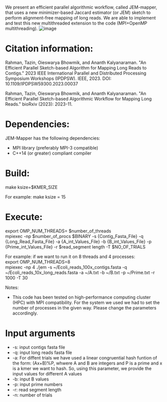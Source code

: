 We present an efficient parallel algorithmic workflow, called JEM-mapper, that uses a new minimizer-based Jaccard estimator (or JEM) sketch to perform alignment-free mapping of long reads. We are able to implement and test this new multithreaded extension to the code (MPI+OpenMP multithreading). 
![image](https://github.com/user-attachments/assets/e0df386c-64a4-4237-800d-648af513b4e1)


# Citation information:
Rahman, Tazin, Oieswarya Bhowmik, and Ananth Kalyanaraman. "An Efficient Parallel Sketch-based Algorithm for Mapping Long Reads to Contigs." 2023 IEEE International Parallel and Distributed Processing Symposium Workshops (IPDPSW). IEEE, 2023. DOI: 10.1109/IPDPSW59300.2023.00037

Rahman, Tazin, Oieswarya Bhowmik, and Ananth Kalyanaraman. "An Efficient Parallel Sketch-based Algorithmic Workflow for Mapping Long Reads." bioRxiv (2023): 2023-11.

# Dependencies:
JEM-Mapper has the following dependencies:

* MPI library (preferably MPI-3 compatible)
* C++14 (or greater) compliant compiler

# Build:
make ksize=$KMER_SIZE

For example:
make ksize = 15

# Execute:
export OMP_NUM_THREADS= $number_of_threads     
mpiexec -np $number_of_procs $BINARY -s {Contig_Fasta_File} -q {Long_Read_Fasta_File} -a {A_int_Values_File} -b {B_int_Values_File} -p {Prime_int_Values_File} -r $read_segment length -T $NO_OF_TRIALS

For example: if we want to run it on 8 threads and 4 processes:  
export OMP_NUM_THREADS=8  
mpiexec -np 4 ./jem -s ~/Ecoli_reads_100x_contigs.fasta -q ~/Ecoli_reads_10x_long_reads.fasta -a ~/A.txt -b ~/B.txt -p ~/Prime.txt -r 1000 -T 30

Notes:
* This code has been tested on high-performance computing cluster (HPC) with MPI compatibility. For the system we used we had to set the number of processes in the given way. Please change the parameters accordingly.

# Input arguments 
* -s: input contigs fasta file
* -q: input long reads fasta file
* -a: For diffent trials we have used a linear congruential hash funtion of the form: (Ax+B)%P, whwere A and B are integers and P is a prime and x is a kmer we want to hash. So, using this parameter, we provide the input values for different A values
* -b: input B values
* -p: input prime numbers
* -r: read segment length
* -n: number of trials
